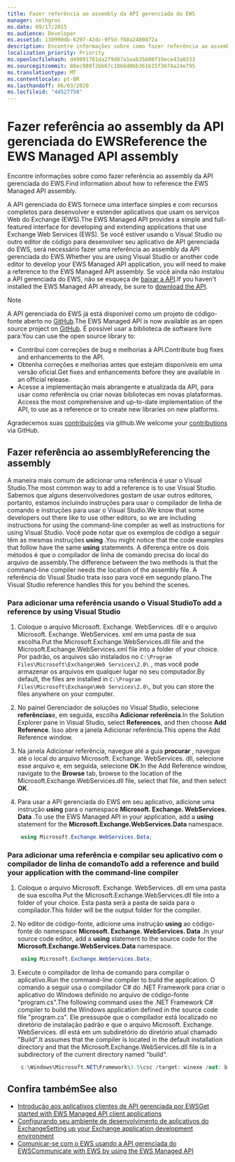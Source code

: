 ```yaml
---
title: Fazer referência ao assembly da API gerenciada do EWS
manager: sethgros
ms.date: 09/17/2015
ms.audience: Developer
ms.assetid: 130990db-6297-42dc-9f5d-f68a2400872a
description: Encontre informações sobre como fazer referência ao assembly da API gerenciada do EWS.
localization_priority: Priority
ms.openlocfilehash: d49091781da279d87a1eab35608f19ece43a0333
ms.sourcegitcommit: 88ec988f2bb67c1866d06b361615f3674a24e795
ms.translationtype: MT
ms.contentlocale: pt-BR
ms.lasthandoff: 06/03/2020
ms.locfileid: "44527758"
---
```

# <a name="reference-the-ews-managed-api-assembly"></a><span data-ttu-id="365cc-103">Fazer referência ao assembly da API gerenciada do EWS</span><span class="sxs-lookup"><span data-stu-id="365cc-103">Reference the EWS Managed API assembly</span></span>

<span data-ttu-id="365cc-104">Encontre informações sobre como fazer referência ao assembly da API gerenciada do EWS.</span><span class="sxs-lookup"><span data-stu-id="365cc-104">Find information about how to reference the EWS Managed API assembly.</span></span>
  
<span data-ttu-id="365cc-105">A API gerenciada do EWS fornece uma interface simples e com recursos completos para desenvolver e estender aplicativos que usam os serviços Web do Exchange (EWS).</span><span class="sxs-lookup"><span data-stu-id="365cc-105">The EWS Managed API provides a simple and full-featured interface for developing and extending applications that use Exchange Web Services (EWS).</span></span> <span data-ttu-id="365cc-106">Se você estiver usando o Visual Studio ou outro editor de código para desenvolver seu aplicativo de API gerenciada do EWS, será necessário fazer uma referência ao assembly da API gerenciada do EWS.</span><span class="sxs-lookup"><span data-stu-id="365cc-106">Whether you are using Visual Studio or another code editor to develop your EWS Managed API application, you will need to make a reference to the EWS Managed API assembly.</span></span> <span data-ttu-id="365cc-107">Se você ainda não instalou a API gerenciada do EWS, não se esqueça de [baixar a API](https://aka.ms/ews-managed-api-readme).</span><span class="sxs-lookup"><span data-stu-id="365cc-107">If you haven't installed the EWS Managed API already, be sure to [download the API](https://aka.ms/ews-managed-api-readme).</span></span>
  
> [!NOTE]
> <span data-ttu-id="365cc-108">A API gerenciada do EWS já está disponível como um projeto de código-fonte aberto no [GitHub](https://github.com/officedev/ews-managed-api).</span><span class="sxs-lookup"><span data-stu-id="365cc-108">The EWS Managed API is now available as an open source project on [GitHub](https://github.com/officedev/ews-managed-api).</span></span> <span data-ttu-id="365cc-109">É possível usar a biblioteca de software livre para:</span><span class="sxs-lookup"><span data-stu-id="365cc-109">You can use the open source library to:</span></span> 
> - <span data-ttu-id="365cc-110">Contribui com correções de bug e melhorias à API.</span><span class="sxs-lookup"><span data-stu-id="365cc-110">Contribute bug fixes and enhancements to the API.</span></span> 
> - <span data-ttu-id="365cc-111">Obtenha correções e melhorias antes que estejam disponíveis em uma versão oficial.</span><span class="sxs-lookup"><span data-stu-id="365cc-111">Get fixes and enhancements before they are available in an official release.</span></span> 
> - <span data-ttu-id="365cc-112">Acesse a implementação mais abrangente e atualizada da API, para usar como referência ou criar novas bibliotecas em novas plataformas. </span><span class="sxs-lookup"><span data-stu-id="365cc-112">Access the most comprehensive and up-to-date implementation of the API, to use as a reference or to create new libraries on new platforms.</span></span>
> 
>  <span data-ttu-id="365cc-113">Agradecemos suas [contribuições](https://github.com/OfficeDev/ews-managed-api/blob/master/CONTRIBUTING.md) via github.</span><span class="sxs-lookup"><span data-stu-id="365cc-113">We welcome your [contributions](https://github.com/OfficeDev/ews-managed-api/blob/master/CONTRIBUTING.md) via GitHub.</span></span> 
  
## <a name="referencing-the-assembly"></a><span data-ttu-id="365cc-114">Fazer referência ao assembly</span><span class="sxs-lookup"><span data-stu-id="365cc-114">Referencing the assembly</span></span>

<span data-ttu-id="365cc-115">A maneira mais comum de adicionar uma referência é usar o Visual Studio.</span><span class="sxs-lookup"><span data-stu-id="365cc-115">The most common way to add a reference is to use Visual Studio.</span></span> <span data-ttu-id="365cc-116">Sabemos que alguns desenvolvedores gostam de usar outros editores, portanto, estamos incluindo instruções para usar o compilador de linha de comando e instruções para usar o Visual Studio.</span><span class="sxs-lookup"><span data-stu-id="365cc-116">We know that some developers out there like to use other editors, so we are including instructions for using the command-line compiler as well as instructions for using Visual Studio.</span></span> <span data-ttu-id="365cc-117">Você pode notar que os exemplos de código a seguir têm as mesmas instruções **using** .</span><span class="sxs-lookup"><span data-stu-id="365cc-117">You might notice that the code examples that follow have the same **using** statements.</span></span> <span data-ttu-id="365cc-118">A diferença entre os dois métodos é que o compilador de linha de comando precisa do local do arquivo de assembly.</span><span class="sxs-lookup"><span data-stu-id="365cc-118">The difference between the two methods is that the command-line compiler needs the location of the assembly file.</span></span> <span data-ttu-id="365cc-119">A referência do Visual Studio trata isso para você em segundo plano.</span><span class="sxs-lookup"><span data-stu-id="365cc-119">The Visual Studio reference handles this for you behind the scenes.</span></span> 
  
### <a name="to-add-a-reference-by-using-visual-studio"></a><span data-ttu-id="365cc-120">Para adicionar uma referência usando o Visual Studio</span><span class="sxs-lookup"><span data-stu-id="365cc-120">To add a reference by using Visual Studio</span></span>

1. <span data-ttu-id="365cc-121">Coloque o arquivo Microsoft. Exchange. WebServices. dll e o arquivo Microsoft. Exchange. WebServices. xml em uma pasta de sua escolha.</span><span class="sxs-lookup"><span data-stu-id="365cc-121">Put the Microsoft.Exchange.WebServices.dll file and the Microsoft.Exchange.WebServices.xml file into a folder of your choice.</span></span> <span data-ttu-id="365cc-122">Por padrão, os arquivos são instalados no `C:\Program Files\Microsoft\Exchange\Web Services\2.0\` , mas você pode armazenar os arquivos em qualquer lugar no seu computador.</span><span class="sxs-lookup"><span data-stu-id="365cc-122">By default, the files are installed in  `C:\Program Files\Microsoft\Exchange\Web Services\2.0\`, but you can store the files anywhere on your computer.</span></span>
    
2. <span data-ttu-id="365cc-123">No painel Gerenciador de soluções no Visual Studio, selecione **referências**e, em seguida, escolha **Adicionar referência**.</span><span class="sxs-lookup"><span data-stu-id="365cc-123">In the Solution Explorer pane in Visual Studio, select **References**, and then choose **Add Reference**.</span></span> <span data-ttu-id="365cc-124">Isso abre a janela Adicionar referência.</span><span class="sxs-lookup"><span data-stu-id="365cc-124">This opens the Add Reference window.</span></span>
    
3. <span data-ttu-id="365cc-125">Na janela Adicionar referência, navegue até a guia **procurar** , navegue até o local do arquivo Microsoft. Exchange. WebServices. dll, selecione esse arquivo e, em seguida, selecione **OK**.</span><span class="sxs-lookup"><span data-stu-id="365cc-125">In the Add Reference window, navigate to the **Browse** tab, browse to the location of the Microsoft.Exchange.WebServices.dll file, select that file, and then select **OK**.</span></span> 
    
4. <span data-ttu-id="365cc-126">Para usar a API gerenciada do EWS em seu aplicativo, adicione uma instrução **using** para o namespace **Microsoft. Exchange. WebServices. Data** .</span><span class="sxs-lookup"><span data-stu-id="365cc-126">To use the EWS Managed API in your application, add a **using** statement for the **Microsoft.Exchange.WebServices.Data** namespace.</span></span> 
    
   ```cs
    using Microsoft.Exchange.WebServices.Data;
   ```

### <a name="to-add-a-reference-and-build-your-application-with-the-command-line-compiler"></a><span data-ttu-id="365cc-127">Para adicionar uma referência e compilar seu aplicativo com o compilador de linha de comando</span><span class="sxs-lookup"><span data-stu-id="365cc-127">To add a reference and build your application with the command-line compiler</span></span>

1. <span data-ttu-id="365cc-128">Coloque o arquivo Microsoft. Exchange. WebServices. dll em uma pasta de sua escolha.</span><span class="sxs-lookup"><span data-stu-id="365cc-128">Put the Microsoft.Exchange.WebServices.dll file into a folder of your choice.</span></span> <span data-ttu-id="365cc-129">Esta pasta será a pasta de saída para o compilador.</span><span class="sxs-lookup"><span data-stu-id="365cc-129">This folder will be the output folder for the compiler.</span></span>
    
2. <span data-ttu-id="365cc-130">No editor de código-fonte, adicione uma instrução **using** ao código-fonte do namespace **Microsoft. Exchange. WebServices. Data** .</span><span class="sxs-lookup"><span data-stu-id="365cc-130">In your source code editor, add a **using** statement to the source code for the **Microsoft.Exchange.WebServices.Data** namespace.</span></span> 
    
   ```cs
    using Microsoft.Exchange.WebServices.Data;
   ```

3. <span data-ttu-id="365cc-131">Execute o compilador de linha de comando para compilar o aplicativo.</span><span class="sxs-lookup"><span data-stu-id="365cc-131">Run the command-line compiler to build the application.</span></span> <span data-ttu-id="365cc-132">O comando a seguir usa o compilador C# do .NET Framework para criar o aplicativo do Windows definido no arquivo de código-fonte "program.cs".</span><span class="sxs-lookup"><span data-stu-id="365cc-132">The following command uses the .NET Framework C# compiler to build the Windows application defined in the source code file "program.cs".</span></span> <span data-ttu-id="365cc-133">Ele pressupõe que o compilador está localizado no diretório de instalação padrão e que o arquivo Microsoft. Exchange. WebServices. dll está em um subdiretório do diretório atual chamado "Build".</span><span class="sxs-lookup"><span data-stu-id="365cc-133">It assumes that the compiler is located in the default installation directory and that the Microsoft.Exchange.WebServices.dll file is in a subdirectory of the current directory named "build".</span></span>
    
   ```cs
    c:\Windows\Microsoft.NET\Framework\3.5\csc /target: winexe /out: build\testApplication /reference: build\Microsoft.Exchange.WebServices.dll program.cs
   ```

## <a name="see-also"></a><span data-ttu-id="365cc-134">Confira também</span><span class="sxs-lookup"><span data-stu-id="365cc-134">See also</span></span>

- [<span data-ttu-id="365cc-135">Introdução aos aplicativos clientes de API gerenciada por EWS</span><span class="sxs-lookup"><span data-stu-id="365cc-135">Get started with EWS Managed API client applications</span></span>](get-started-with-ews-managed-api-client-applications.md)    
- [<span data-ttu-id="365cc-136">Configurando seu ambiente de desenvolvimento de aplicativos do Exchange</span><span class="sxs-lookup"><span data-stu-id="365cc-136">Setting up your Exchange application development environment</span></span>](setting-up-your-exchange-application-development-environment.md)   
- [<span data-ttu-id="365cc-137">Comunicar-se com o EWS usando a API gerenciada do EWS</span><span class="sxs-lookup"><span data-stu-id="365cc-137">Communicate with EWS by using the EWS Managed API</span></span>](how-to-communicate-with-ews-by-using-the-ews-managed-api.md)
    

